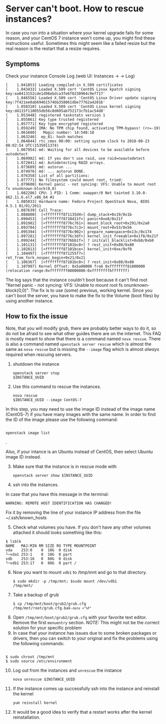 # Server can't boot. How to rescue instances?

In case you run into a situation where your kernel upgrade fails for some reason, and your CentOS 7 instance won't come up, you might find these instructions useful. Sometimes this might seem like a failed resize but the real reason is the restart that a resize requires.

## Symptoms

Check your instance Console Log (web UI: Instances -> <your instance> -> Log)

	[    1.041853] Loading compiled-in X.509 certificates
	[    1.043433] Loaded X.509 cert 'CentOS Linux kpatch signing key:ea0413152cde1d98ebdca3fe6f0230904c9ef717'
	[    1.046556] Loaded X.509 cert 'CentOS Linux Driver update signing key:7f421ee0ab69461574bb358861dbe77762a4201b'
	[    1.050310] Loaded X.509 cert 'CentOS Linux kernel signing key:d4115f110055db56c8d605ab752173cfb1ac54d8'
	[    1.053448] registered taskstats version 1
	[    1.055861] Key type trusted registered
	[    1.057771] Key type encrypted registered
	[    1.059249] IMA: No TPM chip found, activating TPM-bypass! (rc=-19)
	[    1.061680]   Magic number: 14:548:18
	[    1.063246]  ep_81: hash matches
	[    1.064844] rtc_cmos 00:00: setting system clock to 2018-08-23 08:02:54 UTC(1535011374)
	[    1.067954] md: Waiting for all devices to be available before autodetect
	[    1.069982] md: If you don't use raid, use raid=noautodetect
	[    1.072041] md: Autodetecting RAID arrays.
	[    1.073689] md: autorun ...
	[    1.074976] md: ... autorun DONE.
	[    1.076358] List of all partitions:
	[    1.077771] No filesystem could mount root, tried: 
	[    1.079600] Kernel panic - not syncing: VFS: Unable to mount root fs onunknown-block(0,0)
	[    1.082286] CPU: 1 PID: 1 Comm: swapper/0 Not tainted 3.10.0-862.11.6.el7.x86_64 #1
	[    1.085033] Hardware name: Fedora Project OpenStack Nova, BIOS 0.5.1 01/01/2011
	[    1.087639] Call Trace:
	[    1.088800]  [<ffffffff871135d4>] dump_stack+0x19/0x1b
	[    1.090453]  [<ffffffff8710d11f>] panic+0xe8/0x21f
	[    1.091982]  [<ffffffff8776c761>] mount_block_root+0x291/0x2a0
	[    1.093704]  [<ffffffff8776c7c3>] mount_root+0x53/0x56
	[    1.095394]  [<ffffffff8776c902>] prepare_namespace+0x13c/0x174
	[    1.097281]  [<ffffffff8776c3df>] kernel_init_freeable+0x1f8/0x21f
	[    1.099244]  [<ffffffff8776bb1f>] ? initcall_blacklist+0xb0/0xb0
	[    1.101131]  [<ffffffff87101bc0>] ? rest_init+0x80/0x80
	[    1.102813]  [<ffffffff87101bce>] kernel_init+0xe/0xf0
	[    1.104497]  [<ffffffff871255f7>] ret_from_fork_nospec_begin+0x21/0x21
	[    1.106367]  [<ffffffff87101bc0>] ? rest_init+0x80/0x80
	[    1.107997] Kernel Offset: 0x5a00000 from 0xffffffff81000000 (relocation range:0xffffffff80000000-0xffffffffbfffffff)


The log says that the instance couldn't boot because it can't find root "Kernel panic - not syncing: VFS: Unable to mount root fs onunknown-block(0,0)". The fix is to use (some) previous, working kernel. Since you can't boot the server, you have to make the fix to the Volume (boot files) by using another instance.

## How to fix the issue

Note, that you will modify grub, there are probably better ways to do it, so do not be afraid to see what other guides there are on the internet. This FAQ is mostly meant to show that there is a command named `nova rescue`. There is also a command named `openstack server rescue` which is almost the same as `nova rescue` but is missing the `--image` flag which is almost *always* required when rescuing servers.

1. shutdown the instance <pre><code>openstack server stop $INSTANCE_UUID</pre></code>
2. Use this command to rescue the instances. <pre><code>nova rescue $INSTANCE_UUID --image CentOS-7</pre></code>

In this step, you may need to use the image ID instead of the image name (CentOS-7) if you have many images with the same name. In order to find the ID of the image please use the following command: <pre><code> openstack image list </pre></code>.

Also, if your intance is an Ubuntu instead of CentOS, then select Ubuntu image ID instead. 

3. Make sure that the instance is in rescue mode with <pre><code>openstack server show $INSTANCE_UUID</pre></code>
4. ssh into the instances.

In case that you have this message in the terminal:  <pre><code>WARNING: REMOTE HOST IDENTIFICATION HAS CHANGED!</pre></code>
Fix it by removing the line of your instance IP address from the file ~/.ssh/known_hosts 

5. Check what volumes you have. If you don't have any other volumes attached it should looks something like this:
<pre><code>$ lsblk
NAME   MAJ:MIN RM SIZE RO TYPE MOUNTPOINT
vda    253:0    0  10G  0 disk
└─vda1 253:1    0  10G  0 part
vdb    253:16   0  80G  0 disk
└─vdb1 253:17   0  80G  0 part /
</code></pre>
6. Now you want to mount `vdb1` to /tmp/mnt and go to that directory. <pre><code>$ sudo mkdir -p /tmp/mnt; $sudo mount /dev/vdb1 /tmp/mnt/</code></pre>
7. Take a backup of grub <pre><code>$ cp /tmp/mnt/boot/grub2/grub.cfg /tmp/mnt/root/grub.cfg.bak-`date +"%F"`</pre></code>
8. Open `/tmp/mnt/boot/grub2/grub.cfg` with your favorite text editor. Remove the first `menuentry` section. *NOTE:* This might not be the correct solution for your specific problem
9. In case that your instance has issues due to some broken packages or drivers, then you can switch to your original and fix the problems using the following commands:
<pre><code>
$ sudo chroot /tmp/mnt
$ sudo source /etc/environment
</code></pre>
10. Log out from the instances and `unrescue` the instance <pre><code>nova unrescue $INSTANCE_UUID</pre></code>
10. If the instance comes up successfully ssh into the instance and reinstall the kernel
    <pre><code>yum reinstall kernel</pre></code>
11. It would be a good idea to verify that a restart works after the kernel reinstallation. 

